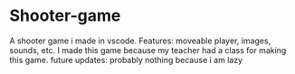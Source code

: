 # Shooter-game
A shooter game i made in vscode.
Features: moveable player, images, sounds, etc.
I made this game because my teacher had a class for making this game.
future updates: probably nothing because i am lazy
